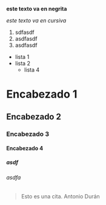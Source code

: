 **este texto va en negrita**

*este texto va en cursiva*

1. sdfasdf
2. asdfasdf
3. asdfasdf


* lista 1
* lista 2
  * lista 4

# Encabezado 1
## Encabezado 2
### Encabezado 3
#### Encabezado 4
##### asdf 
###### asdfa

> Esto es una cita. Antonio Durán
